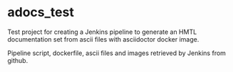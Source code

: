 # adocs_test

Test project for creating a Jenkins pipeline to generate an HMTL documentation set from ascii files with asciidoctor docker image.

Pipeline script, dockerfile, ascii files and images retrieved by Jenkins from github.
